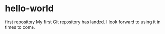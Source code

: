 # hello-world
first repository
My first Git repository has landed. I look forward to using it in times to come.
